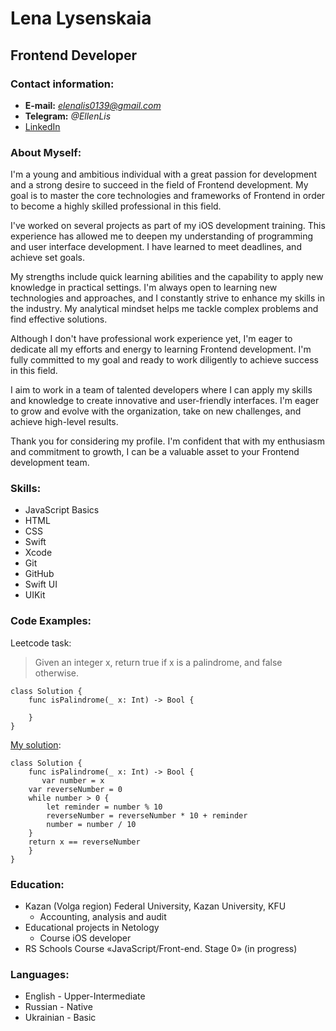 # Lena Lysenskaia
## Frontend Developer
### Contact information:
+ **E-mail:** *elenalis0139@gmail.com*
+ **Telegram:** *@EllenLis*
+ [LinkedIn](адрес "https://www.linkedin.com/in/elena-lysenskaia/")
### About Myself:
I'm a young and ambitious individual with a great passion for development and a strong desire to succeed in the field of Frontend development. My goal is to master the core technologies and frameworks of Frontend in order to become a highly skilled professional in this field.

I've worked on several projects as part of my iOS development training. This experience has allowed me to deepen my understanding of programming and user interface development. I have learned to meet deadlines, and achieve set goals.

My strengths include quick learning abilities and the capability to apply new knowledge in practical settings. I'm always open to learning new technologies and approaches, and I constantly strive to enhance my skills in the industry. My analytical mindset helps me tackle complex problems and find effective solutions.

Although I don't have professional work experience yet, I'm eager to dedicate all my efforts and energy to learning Frontend development. I'm fully committed to my goal and ready to work diligently to achieve success in this field.

I aim to work in a team of talented developers where I can apply my skills and knowledge to create innovative and user-friendly interfaces. I'm eager to grow and evolve with the organization, take on new challenges, and achieve high-level results.

Thank you for considering my profile. I'm confident that with my enthusiasm and commitment to growth, I can be a valuable asset to your Frontend development team.
### Skills:
* JavaScript Basics
* HTML
* CSS
* Swift
* Xcode
* Git
* GitHub
* Swift UI
* UIKit
### Code Examples:
Leetcode task:
> Given an integer x, return true if x is a palindrome, and false otherwise.
```
class Solution {
    func isPalindrome(_ x: Int) -> Bool {
        
    }
}
```

[My solution](адрес "https://leetcode.com/problems/palindrome-number/solutions/2846066/swift-solution/"):

```
class Solution {
    func isPalindrome(_ x: Int) -> Bool {
       var number = x
    var reverseNumber = 0
    while number > 0 {
        let reminder = number % 10
        reverseNumber = reverseNumber * 10 + reminder
        number = number / 10
    }
    return x == reverseNumber    
    } 
}
```
### Education:
+ Kazan (Volga region) Federal University, Kazan University, KFU
  - Accounting, analysis and audit
+ Educational projects in Netology
  - Course iOS developer
+ RS Schools Course «JavaScript/Front-end. Stage 0» (in progress)

### Languages:
+ English - Upper-Intermediate
+ Russian - Native
+ Ukrainian - Basic
